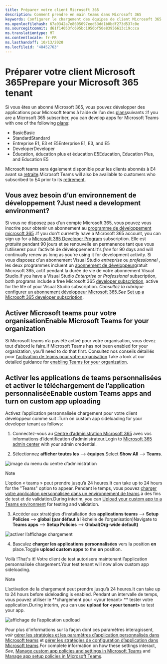 ```yaml
---
title: Préparer votre client Microsoft 365
description: Comment prendre en main teams dans Microsoft 365
keywords: Configurer le chargement des équipes de client Microsoft 365
ms.openlocfilehash: 67a0342a7e8605097eed53dd1b0bdf273d537c0e
ms.sourcegitcommit: d61f14053fc695bc1956bf50e83956613c19ccca
ms.translationtype: MT
ms.contentlocale: fr-FR
ms.lasthandoff: 10/13/2020
ms.locfileid: "48452763"
---
```

# <a name="prepare-your-microsoft-365-tenant"></a><span data-ttu-id="887bc-104">Préparer votre client Microsoft 365</span><span class="sxs-lookup"><span data-stu-id="887bc-104">Prepare your Microsoft 365 tenant</span></span>

<span data-ttu-id="887bc-105">Si vous êtes un abonné Microsoft 365, vous pouvez développer des applications pour Microsoft teams à l’aide de l’un des [plans](https://products.office.com/business/compare-more-office-365-for-business-plans)suivants :</span><span class="sxs-lookup"><span data-stu-id="887bc-105">If you are a Microsoft 365 subscriber, you can develop apps for Microsoft Teams with one of the following [plans](https://products.office.com/business/compare-more-office-365-for-business-plans):</span></span>

* <span data-ttu-id="887bc-106">Basic</span><span class="sxs-lookup"><span data-stu-id="887bc-106">Basic</span></span>
* <span data-ttu-id="887bc-107">Standard</span><span class="sxs-lookup"><span data-stu-id="887bc-107">Standard</span></span>
* <span data-ttu-id="887bc-108">Entreprise E1, E3 et E5</span><span class="sxs-lookup"><span data-stu-id="887bc-108">Enterprise E1, E3, and E5</span></span>
* <span data-ttu-id="887bc-109">Developer</span><span class="sxs-lookup"><span data-stu-id="887bc-109">Developer</span></span>
* <span data-ttu-id="887bc-110">Éducation, éducation plus et éducation E5</span><span class="sxs-lookup"><span data-stu-id="887bc-110">Education, Education Plus, and Education E5</span></span>

<span data-ttu-id="887bc-111">Microsoft teams sera également disponible pour les clients abonnés à E4 avant sa [retraite](https://support.office.com//article/important-information-for-office-365-enterprise-e4-customers-f9572348-43a2-43fa-a3d8-3b6c9c042147).</span><span class="sxs-lookup"><span data-stu-id="887bc-111">Microsoft Teams will also be available to customers who subscribed to E4 prior to its [retirement](https://support.office.com//article/important-information-for-office-365-enterprise-e4-customers-f9572348-43a2-43fa-a3d8-3b6c9c042147).</span></span>

## <a name="just-need-a-development-environment"></a><span data-ttu-id="887bc-112">Vous avez besoin d’un environnement de développement ?</span><span class="sxs-lookup"><span data-stu-id="887bc-112">Just need a development environment?</span></span>

<span data-ttu-id="887bc-113">Si vous ne disposez pas d’un compte Microsoft 365, vous pouvez vous inscrire pour obtenir un abonnement au [programme de développement microsoft 365](https://developer.microsoft.com/microsoft-365/dev-program) .</span><span class="sxs-lookup"><span data-stu-id="887bc-113">If you don't currently have a Microsoft 365 account, you can sign up for a [Microsoft 365 Developer Program](https://developer.microsoft.com/microsoft-365/dev-program) subscription.</span></span> <span data-ttu-id="887bc-114">Elle est *gratuite* pendant 90 jours et se renouvelle en permanence tant que vous l’utiliserez pour l’activité de développement.</span><span class="sxs-lookup"><span data-stu-id="887bc-114">It's *free* for 90 days and will continually renew as long as you're using it for development activity.</span></span> <span data-ttu-id="887bc-115">Si vous disposez d’un abonnement Visual Studio *entreprise* ou *professionnel* , les deux programmes incluent un [abonnement de développeur](https://aka.ms/MyVisualStudioBenefits)gratuit Microsoft 365, actif pendant la durée de vie de votre abonnement Visual Studio.</span><span class="sxs-lookup"><span data-stu-id="887bc-115">If you have a Visual Studio *Enterprise* or *Professional* subscription, both programs include a free Microsoft 365 [developer subscription](https://aka.ms/MyVisualStudioBenefits), active for the life of your Visual Studio subscription.</span></span> <span data-ttu-id="887bc-116">*Consultez la rubrique* [configurer un abonnement développeur Microsoft 365](https://docs.microsoft.com/office/developer-program/office-365-developer-program-get-started).</span><span class="sxs-lookup"><span data-stu-id="887bc-116">*See* [Set up a Microsoft 365 developer subscription](https://docs.microsoft.com/office/developer-program/office-365-developer-program-get-started).</span></span>

## <a name="enable-microsoft-teams-for-your-organization"></a><span data-ttu-id="887bc-117">Activer Microsoft teams pour votre organisation</span><span class="sxs-lookup"><span data-stu-id="887bc-117">Enable Microsoft Teams for your organization</span></span> 

<span data-ttu-id="887bc-118">Si Microsoft teams n’a pas été activé pour votre organisation, vous devez tout d’abord le faire.</span><span class="sxs-lookup"><span data-stu-id="887bc-118">If Microsoft Teams has not been enabled for your organization, you'll need to do that first.</span></span> <span data-ttu-id="887bc-119">Consultez nos conseils détaillés pour [l’activation de teams pour votre organisation](/microsoftteams/enable-features-office-365).</span><span class="sxs-lookup"><span data-stu-id="887bc-119">Take a look at our detailed guidance for [enabling Teams for your organization](/microsoftteams/enable-features-office-365).</span></span>

## <a name="enable-custom-teams-apps-and-turn-on-custom-app-uploading"></a><span data-ttu-id="887bc-120">Activer les applications de teams personnalisées et activer le téléchargement de l’application personnalisée</span><span class="sxs-lookup"><span data-stu-id="887bc-120">Enable custom Teams apps and turn on custom app uploading</span></span>

<span data-ttu-id="887bc-121">Activez l’application personnalisée chargement pour votre client développeur comme suit :</span><span class="sxs-lookup"><span data-stu-id="887bc-121">Turn on custom app sideloading for your developer tenant as follows:</span></span>

1. <span data-ttu-id="887bc-122">Connectez-vous au [Centre d’administration Microsoft 365](https://admin.microsoft.com/Adminportal/Home?source=applauncher#/homepage#/) avec vos informations d’identification d’administrateur.</span><span class="sxs-lookup"><span data-stu-id="887bc-122">Login to [Microsoft 365 admin center](https://admin.microsoft.com/Adminportal/Home?source=applauncher#/homepage#/) with your admin credential.</span></span> 

2. <span data-ttu-id="887bc-123">Sélectionnez **afficher toutes les**  -->  **équipes**.</span><span class="sxs-lookup"><span data-stu-id="887bc-123">Select **Show All** --> **Teams**.</span></span> 

![image du menu du centre d’administration](~/assets/images/prepare-test-tenant/admin-center.png)

> [!Note] 
> <span data-ttu-id="887bc-125">L’option « teams » peut prendre jusqu’à 24 heures.</span><span class="sxs-lookup"><span data-stu-id="887bc-125">It can take up to 24 hours for the "Teams" option to appear.</span></span> <span data-ttu-id="887bc-126">Pendant le temps, vous pouvez [charger votre application personnalisée dans un environnement de teams](/microsoftteams/upload-custom-apps#validate) à des fins de test et de validation.</span><span class="sxs-lookup"><span data-stu-id="887bc-126">During interim, you can [Upload your custom app to a Teams environment](/microsoftteams/upload-custom-apps#validate) for testing and validation.</span></span>

3. <span data-ttu-id="887bc-127">Accéder aux stratégies d’installation des **applications teams**  -->  **Setup Policies**  -->  **global (par défaut** à l’échelle de l’organisation)</span><span class="sxs-lookup"><span data-stu-id="887bc-127">Navigate to **Teams apps** --> **Setup Policies** --> **Global(Org-wide default)**</span></span>  

![activer l’affichage chargement](~/assets/images/prepare-test-tenant/turn-on-sideload.png)

4. <span data-ttu-id="887bc-129">Basculez **charger les applications personnalisées** vers la position **en** place.</span><span class="sxs-lookup"><span data-stu-id="887bc-129">Toggle **upload custom apps** to the **on** position.</span></span>

<span data-ttu-id="887bc-130">Voilà !</span><span class="sxs-lookup"><span data-stu-id="887bc-130">That's it!</span></span> <span data-ttu-id="887bc-131">Votre client de test autorisera maintenant l’application personnalisée chargement.</span><span class="sxs-lookup"><span data-stu-id="887bc-131">Your test tenant will now allow custom app sideloading.</span></span>

> [!Note] 
> <span data-ttu-id="887bc-132">L’activation de la chargement peut prendre jusqu’à 24 heures.</span><span class="sxs-lookup"><span data-stu-id="887bc-132">It can take up to 24 hours before sideloading is enabled.</span></span> <span data-ttu-id="887bc-133">Pendant un intervalle de temps, vous pouvez utiliser le \*\*chargement pour \<your tenant> \*\* tester votre application.</span><span class="sxs-lookup"><span data-stu-id="887bc-133">During interim, you can use **upload for \<your tenant>** to test your app.</span></span>

![affichage de l’application updload](~/assets/images/prepare-test-tenant/upload-for-contoso.png)

<span data-ttu-id="887bc-135">Pour plus d’informations sur la façon dont ces paramètres interagissent, *voir* [gérer les stratégies et les paramètres d’application personnalisés dans Microsoft teams](https://docs.microsoft.com/microsoftteams/teams-custom-app-policies-and-settings) et [gérer les stratégies de configuration d’application dans Microsoft teams](https://docs.microsoft.com/microsoftteams/teams-app-setup-policies).</span><span class="sxs-lookup"><span data-stu-id="887bc-135">For complete information on how these settings interact, *See*, [Manage custom app policies and settings in Microsoft Teams](https://docs.microsoft.com/microsoftteams/teams-custom-app-policies-and-settings) and [Manage app setup policies in Microsoft Teams](https://docs.microsoft.com/microsoftteams/teams-app-setup-policies).</span></span>
